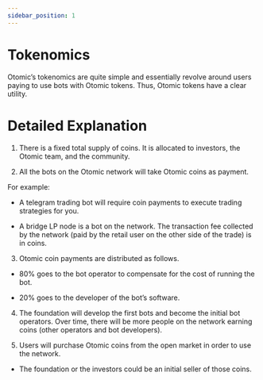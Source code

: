 ```yaml
---
sidebar_position: 1
---
```

# Tokenomics
Otomic’s tokenomics are quite simple and essentially revolve around users paying to use bots with Otomic tokens. Thus, Otomic tokens have a clear utility.


# Detailed Explanation
1. There is a fixed total supply of coins. It is allocated to investors, the Otomic team, and the community.

2. All the bots on the Otomic network will take Otomic coins as payment.

For example:

- A telegram trading bot will require coin payments to execute trading strategies for you.

- A bridge LP node is a bot on the network. The transaction fee collected by the network (paid by the retail user on the other side of the trade) is in coins.

3. Otomic coin payments are distributed as follows.

- 80% goes to the bot operator to compensate for the cost of running the bot.

- 20% goes to the developer of the bot’s software.

4. The foundation will develop the first bots and become the initial bot operators. Over time, there will be more people on the network earning coins (other operators and bot developers).

5. Users will purchase Otomic coins from the open market in order to use the network.

- The foundation or the investors could be an initial seller of those coins.
